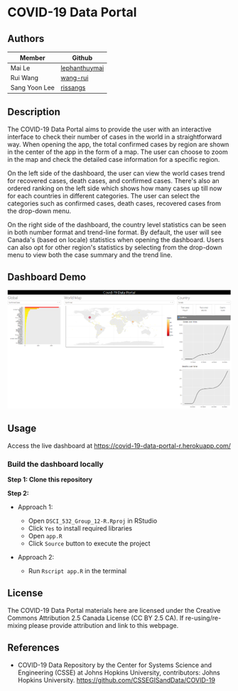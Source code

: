 # COVID-19 Data Portal

## Authors

| Member        | Github                                            |
|---------------|---------------------------------------------------|
| Mai Le        | [lephanthuymai](https://github.com/lephanthuymai) |
| Rui Wang      | [wang-rui](https://github.com/wang-rui)           |
| Sang Yoon Lee | [rissangs](https://github.com/rissangs)           |

## Description

The COVID-19 Data Portal aims to provide the user with an interactive interface to check their number of cases in the world in a straightforward way. When opening the app, the total confirmed cases by region are shown in the center of the app in the form of a map. The user can choose to zoom in the map and check the detailed case information for a specific region.

On the left side of the dashboard, the user can view the world cases trend for recovered cases, death cases, and confirmed cases. There's also an ordered ranking on the left side which shows how many cases up till now for each countries in different categories. The user can select the categories such as confirmed cases, death cases, recovered cases from the drop-down menu.

On the right side of the dashboard, the country level statistics can be seen in both number format and trend-line format. By default, the user will see Canada's (based on locale) statistics when opening the dashboard. Users can also opt for other region's statistics by selecting from the drop-down menu to view both the case summary and the trend line.

## Dashboard Demo

![](docs/images/dash-demo_R.PNG)

## Usage

Access the live dashboard at https://covid-19-data-portal-r.herokuapp.com/

### Build the dashboard locally

**Step 1: Clone this repository**

**Step 2:**

- Approach 1:

  -   Open `DSCI_532_Group_12-R.Rproj` in RStudio
  -   Click `Yes` to install required libraries
  -   Open `app.R`
  -   Click `Source` button to execute the project

- Approach 2:
  - Run `Rscript app.R` in the terminal

## License

The COVID-19 Data Portal materials here are licensed under the Creative Commons Attribution 2.5 Canada License (CC BY 2.5 CA). If re-using/re-mixing please provide attribution and link to this webpage.

## References

-   COVID-19 Data Repository by the Center for Systems Science and Engineering (CSSE) at Johns Hopkins University, contributors: Johns Hopkins University. <https://github.com/CSSEGISandData/COVID-19>
